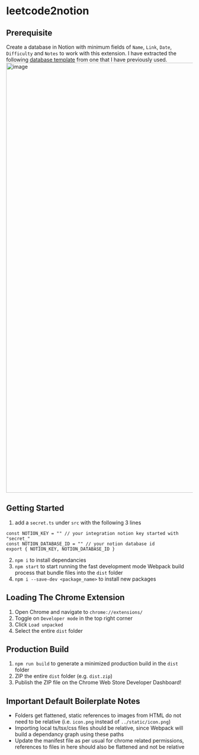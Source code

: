 # leetcode2notion

## Prerequisite
Create a database in Notion with minimum fields of `Name`, `Link`, `Date`, `Difficulty` and `Notes` to work with this extension. 
I have extracted the following [database template](https://team516.notion.site/6c4b24c4f502457f9c6b869e7dca2423?v=0a203e99dca84d32bc99bc9eb596f668) from one that I have previously used.
<img width="1160" alt="image" src="https://user-images.githubusercontent.com/12630845/232247832-1a9cee0d-596c-4779-85d4-12860960b4bf.png">


## Getting Started

1. add a `secret.ts` under `src` with the following 3 lines

```
const NOTION_KEY = "" // your integration notion key started with "secret_"
const NOTION_DATABASE_ID = "" // your notion database id
export { NOTION_KEY, NOTION_DATABASE_ID }
```

2. `npm i` to install dependancies
3. `npm start` to start running the fast development mode Webpack build process that bundle files into the `dist` folder
4. `npm i --save-dev <package_name>` to install new packages

## Loading The Chrome Extension

1. Open Chrome and navigate to `chrome://extensions/`
2. Toggle on `Developer mode` in the top right corner
3. Click `Load unpacked`
4. Select the entire `dist` folder

## Production Build

1. `npm run build` to generate a minimized production build in the `dist` folder
2. ZIP the entire `dist` folder (e.g. `dist.zip`)
3. Publish the ZIP file on the Chrome Web Store Developer Dashboard!

## Important Default Boilerplate Notes

- Folders get flattened, static references to images from HTML do not need to be relative (i.e. `icon.png` instead of `../static/icon.png`)
- Importing local ts/tsx/css files should be relative, since Webpack will build a dependancy graph using these paths
- Update the manifest file as per usual for chrome related permissions, references to files in here should also be flattened and not be relative
